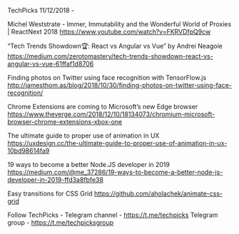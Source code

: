 TechPicks 11/12/2018 -

Michel Weststrate - Immer, Immutability and the Wonderful World of Proxies | ReactNext 2018
https://www.youtube.com/watch?v=FKRVDfpQ9cw

“Tech Trends Showdown🏆: React vs Angular vs Vue” by Andrei Neagoie 
https://medium.com/zerotomastery/tech-trends-showdown-react-vs-angular-vs-vue-61ffaf1d8706

Finding photos on Twitter using face recognition with TensorFlow.js
http://jamesthom.as/blog/2018/10/30/finding-photos-on-twitter-using-face-recognition/

Chrome Extensions are coming to Microsoft’s new Edge browser
https://www.theverge.com/2018/12/10/18134073/chromium-microsoft-browser-chrome-extensions-xbox-one

The ultimate guide to proper use of animation in UX
https://uxdesign.cc/the-ultimate-guide-to-proper-use-of-animation-in-ux-10bd98614fa9

19 ways to become a better Node.JS developer in 2019
https://medium.com/@me_37286/19-ways-to-become-a-better-node-js-developer-in-2019-ffd3a8fbfe38

Easy transitions for CSS Grid
https://github.com/aholachek/animate-css-grid

Follow TechPicks -
Telegram channel - https://t.me/techpicks
Telegram group - https://t.me/techpicksgroup